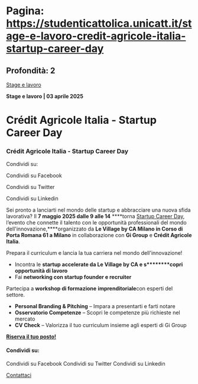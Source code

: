 # Pagina: https://studenticattolica.unicatt.it/stage-e-lavoro-credit-agricole-italia-startup-career-day

## Profondità: 2

[Stage e lavoro](avvisi-stage-e-lavoro)


**Stage e lavoro
| 03 aprile 2025**

# Crédit Agricole Italia - Startup Career Day

### Crédit Agricole Italia - Startup Career Day

Condividi su:

Condividi su Facebook

Condividi su Twitter

Condividi su Linkedin

Sei pronto a lanciarti nel mondo delle startup e abbracciare una nuova sfida lavorativa? Il ****7 maggio 2025 dalle 9 alle 14**** ****torna [Startup Career Day](https://www.eventbrite.it/e/biglietti-startup-career-day-le-village-by-ca-milano-1268770519779?aff=ebdssbdestsearch&_gl=1*spr2ns*_up*MQ..*_ga*MTUyNzEzOTc1NC4xNzQzNjcxOTI1*_ga_TQVES5V6SH*MTc0MzY3MTkyNS4xLjAuMTc0MzY3MTkyNS4wLjAuMA..), l’evento che connette il talento con le opportunità professionali del mondo dell'innovazione,****organizzato da **Le Village by CA Milano in Corso di Porta Romana 61 a Milano** in collaborazione con **Gi Group** e **Crédit Agricole Italia**.

Prepara il curriculum e lancia la tua carriera nel mondo dell'innovazione!

* Incontra le ****startup accelerate da Le Village by CA e s********copri opportunità di lavoro****
* Fai ****networking con startup founder e recruiter****

Partecipa a ****workshop di formazione**** ****imprenditoriale****con esperti del settore.

* ****Personal Branding & Pitching**** – Impara a presentarti e farti notare
* ****Osservatorio Competenze**** – Scopri le competenze più richieste nel mercato
* ****CV Check**** – Valorizza il tuo curriculum insieme agli esperti di Gi Group

[**Riserva il tuo posto!**](https://www.eventbrite.it/e/biglietti-startup-career-day-le-village-by-ca-milano-1268770519779?aff=ebdssbdestsearch&_gl=1*spr2ns*_up*MQ..*_ga*MTUyNzEzOTc1NC4xNzQzNjcxOTI1*_ga_TQVES5V6SH*MTc0MzY3MTkyNS4xLjAuMTc0MzY3MTkyNS4wLjAuMA..)

#### Condividi su:

Condividi su Facebook
Condividi su Twitter
Condividi su Linkedin

[Contattaci](home-contatti "Contattaci")